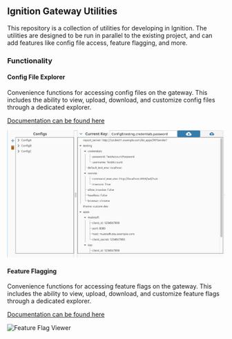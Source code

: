 ## Ignition Gateway Utilities
This repository is a collection of utilities for developing in Ignition. The utilities are designed to be run in parallel to the existing project, and can add features like config file access, feature flagging, and more.

### Functionality

#### Config File Explorer
Convenience functions for accessing config files on the gateway. This includes the ability to view, upload, download, and customize config files through a dedicated explorer.

[Documentation can be found here](./docs/config-files.md)

![Config File Viewer](./images/ConfigFileExplorer.png)

#### Feature Flagging
Convenience functions for accessing feature flags on the gateway. This includes the ability to view, upload, download, and customize feature flags through a dedicated explorer.

[Documentation can be found here](./docs/feature-flags.md)

![Feature Flag Viewer](./images/FeatureFlagExplorer.png)

